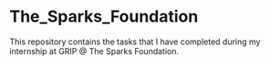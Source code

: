 # The_Sparks_Foundation
This repository contains the tasks that I have completed during my internship at GRIP @ The Sparks Foundation.


